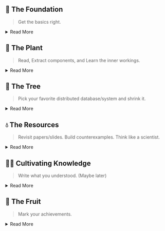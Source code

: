 ## 🌱 The Foundation
> Get the basics right.

<details>
<summary>Read More</summary>

#### Core Data Structure
- Regular Data structure: List, Stack, Queue, Priority Queue (taken from gods)
- Systems Data structure:
  - Hash-Based: Bloom Filter, Count Min Sketch, HyperLogLog
  - Sorted: BTree, Binary Search Tree, Treap
  - Distributed Hash: Consistent Hashing, ChordDHT, Range Based Partitioning, Extendable Hashing

#### Misc
- Tree: Red Black Tree,
- Hash:
- Storage Engine: WAL, Btree, CoW Btree, LSM Tree
- Memtable using Skip List
- Merkal Tree
- B Epsilon Tree
- K-D tree
- Z-Index: storage optimization
- Cuckoo filter
- Reservoir Sampling
- Sliding window


#### Advanced Data Structures
- Arena based skip list
- Roaring BitMap
- Zone Map


#### Distributed Systems
- Consistent Hash
- Hash Wheel Timer

</details>

## 🌿 The Plant
> Read, Extract components, and Learn the inner workings.

<details>
<summary>Read More</summary>

#### From MatrixOrigin
- Mpool
- Off Heap Cache
- Vector Operations
- HyperLogLog: ApproxCount SQL Function
- Count Min Sketch: Frequency Estimation Optimizer

</details>

## 🌳 The Tree
> Pick your favorite distributed database/system and shrink it.

<details>
<summary>Read More</summary>

</details>


## 💧 The Resources
> Revisit papers/slides. Build counterexamples. Think like a scientist.

<details>
<summary>Read More</summary>
  
#### Reading
- [Algorithms and Data Structures for Massive Datasets](https://a.co/d/j4aYee9) - BF, `Count-Min` Sketch, HyperLogLog, Reservoir `Sampling`.
- [The Art of Multiprocessor Programming](https://www.amazon.com/Art-Multiprocessor-Programming-Maurice-Herlihy/dp/0123705916)

#### Read
- [Advanced Algorithms and Data Structures](https://a.co/d/3tsZk96): BitMap, BloomFilter, LFU, LRU
- [100 Go Mistakes and How to Avoid Them](https://a.co/d/7EAXgLq) - Concurrency patterns, Mechanical sympathy (last 10 chapters).
- [Algorithms for Modern Hardware](https://en.algorithmica.org/hpc/)[Incomplete]: Talk about SIMD, CPU Cache, External Memory, Instruction Level Parallelism.

</details>

## 👨‍🌾 Cultivating Knowledge
> Write what you understood. (Maybe later)

<details>
<summary>Read More</summary>


</details>

## 🥭 The Fruit
> Mark your achievements.

<details>
<summary>Read More</summary>

</details>
